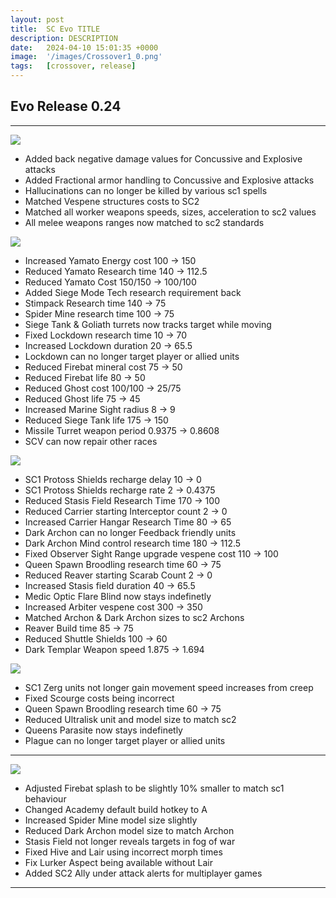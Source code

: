 ```yaml
---
layout: post
title:  SC Evo TITLE
description: DESCRIPTION
date:   2024-04-10 15:01:35 +0000
image:  '/images/Crossover1_0.png'
tags:   [crossover, release]
---
```


## Evo Release 0.24


***

![]({{site.baseurl}}/images/Divider_Crossover.png)

* Added back negative damage values for Concussive and Explosive attacks
* Added Fractional armor handling to Concussive and Explosive attacks
* Hallucinations can no longer be killed by various sc1 spells
* Matched Vespene structures costs to SC2
* Matched all worker weapons speeds, sizes, acceleration to sc2 values
* All melee weapons ranges now matched to sc2 standards

![]({{site.baseurl}}/images/Divider_Terran.png)

* Increased Yamato Energy cost 100 -> 150
* Reduced Yamato Research time 140 -> 112.5
* Reduced Yamato Cost 150/150 -> 100/100
* Added Siege Mode Tech research requirement back
* Stimpack Research time 140 -> 75
* Spider Mine research time 100 -> 75
* Siege Tank & Goliath turrets now tracks target while moving
* Fixed Lockdown research time 10 -> 70
* Increased Lockdown duration 20 -> 65.5
* Lockdown can no longer target player or allied units
* Reduced Firebat mineral cost 75 -> 50
* Reduced Firebat life 80 -> 50
* Reduced Ghost cost 100/100 -> 25/75
* Reduced Ghost life 75 -> 45
* Increased Marine Sight radius 8 -> 9
* Reduced Siege Tank life 175 -> 150
* Missile Turret weapon period 0.9375 -> 0.8608 
* SCV can now repair other races

![]({{site.baseurl}}/images/Divider_Protoss.png)

* SC1 Protoss Shields recharge delay 10 -> 0
* SC1 Protoss Shields recharge rate 2 -> 0.4375
* Reduced Stasis Field Research Time 170 -> 100
* Reduced Carrier starting Interceptor count 2 -> 0
* Increased Carrier Hangar Research Time 80 -> 65
* Dark Archon can no longer Feedback friendly units
* Dark Archon Mind control research time 180 -> 112.5
* Fixed Observer Sight Range upgrade vespene cost 110 -> 100
* Queen Spawn Broodling research time 60 -> 75
* Reduced Reaver starting Scarab Count 2 -> 0
* Increased Stasis field duration 40 -> 65.5
* Medic Optic Flare Blind now stays indefinetly 
* Increased Arbiter vespene cost 300 -> 350
* Matched Archon & Dark Archon sizes to sc2 Archons
* Reaver Build time 85 -> 75
* Reduced Shuttle Shields 100 -> 60
* Dark Templar Weapon speed 1.875 -> 1.694


![]({{site.baseurl}}/images/Divider_Zerg.png)

* SC1 Zerg units not longer gain movement speed increases from creep
* Fixed Scourge costs being incorrect
* Queen Spawn Broodling research time 60 -> 75
* Reduced Ultralisk unit and model size to match sc2
* Queens Parasite now stays indefinetly
* Plague can no longer target player or allied units 

***

![]({{site.baseurl}}/images/Divider_CoreMods.png)

* Adjusted Firebat splash to be slightly 10% smaller to match sc1 behaviour
* Changed Academy default build hotkey to A
* Increased Spider Mine model size slightly
* Reduced Dark Archon model size to match Archon
* Stasis Field not longer reveals targets in fog of war
* Fixed Hive and Lair using incorrect morph times
* Fix Lurker Aspect being available without Lair
* Added SC2 Ally under attack alerts for multiplayer games

***